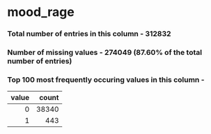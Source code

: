 
# mood_rage

### Total number of entries in this column - 312832

### Number of missing values - 274049 (87.60% of the total number of entries)

### Top 100 most frequently occuring values in this column -

|   value |   count |
|--------:|--------:|
|       0 |   38340 |
|       1 |     443 |
